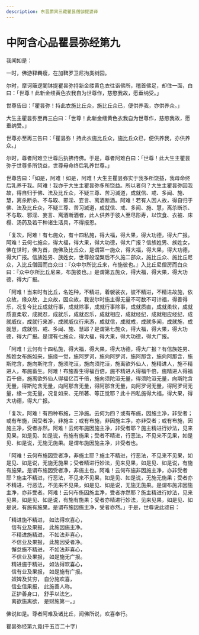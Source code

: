 ```yaml
---
description: 东晋罽宾三藏瞿昙僧伽提婆译
---
```


# 中阿含心品瞿昙弥经第九

我闻如是：

一时，佛游释羇瘦，在加鞞罗卫尼拘类树园。

尔时，摩诃簸逻闍钵提瞿昙弥持新金缕黄色衣往诣佛所，稽首佛足，却住一面，白曰：「世尊！此新金缕黄色衣我自为世尊作，慈愍我故，愿垂纳受。」

世尊告曰：「瞿昙弥！持此衣施比丘众，施比丘众已，便供养我，亦供养众。」

大生主瞿昙弥至再三白曰：「世尊！此新金缕黄色衣我自为世尊作，慈愍我故，愿垂纳受。」

世尊亦至再三告曰：「瞿昙弥！持此衣施比丘众，施比丘众已，便供养我，亦供养众。」

尔时，尊者阿难立世尊后执拂侍佛。于是，尊者阿难白曰：「世尊！此大生主瞿昙弥于世尊多所饶益，世尊母命终后乳养世尊。」

世尊告曰：「如是，阿难！如是，阿难！大生主瞿昙弥实于我多所饶益，我母命终后乳养于我。阿难！我亦于大生主瞿昙弥多所饶益。所以者何？大生主瞿昙弥因我故，得自归于佛、法及比丘众，不疑三尊、苦习滅道，成就信、戒、多闻、施、慧，离杀断杀、不与取、邪淫、妄言、离酒断酒。阿难！若有人因人故，得自归于佛、法及比丘众，不疑三尊、苦习滅道，成就信、戒、多闻、施、慧，离杀断杀、不与取、邪淫、妄言、离酒断酒者，此人供养于彼人至尽形寿，以饮食、衣被、床榻、汤药及若干种诸生活具，不得报恩。

「复次，阿难！有七施众，有十四私施，得大福，得大果，得大功德，得大广报。阿难！云何七施众，得大福，得大果，得大功德，得大广报？信族姓男、族姓女，佛在世时，佛为首，施佛及比丘众，是谓第一施众，得大福，得大果，得大功德，得大广报。信族姓男、族姓女，世尊般涅槃后不久施二部众，施比丘众、施比丘尼众，入比丘僧园而白众曰：『众中尔所比丘来，布施彼也。』入比丘尼僧房而白众曰：『众中尔所比丘尼来，布施彼也。』是谓第五施众，得大福，得大果，得大功德，得大广报。

「阿难！当来时有比丘，名姓种，不精进，着袈裟衣，彼不精进，不精进故施，依众故，缘众故，上众故，因众故，我说尔时施主得无量不可数不可计福，得善得乐，况复今比丘成就行事，成就除事，成就行事除事，成就质直，成就柔软，成就质直柔软，成就忍，成就乐，成就忍乐，成就相应，成就经纪，成就相应经纪，成就威仪，成就行来游，成就威仪行来游，成就信，成就戒，成就多闻，成就施，成就慧，成就信、戒、多闻、施、慧耶？是谓第七施众，得大福，得大果，得大功德，得大广报。是谓有七施众，得大福，得大果，得大功德，得大广报。

「阿难！云何有十四私施，得大福，得大果，得大功德，得大广报？有信族姓男、族姓女布施如来，施缘一觉，施阿罗诃，施向阿罗诃，施阿那含，施向阿那含，施斯陀含，施向斯陀含，施须陀洹，施向须陀洹，施离欲外仙人，施精进人，施不精进人，布施畜生。阿难！布施畜生得福百倍，施不精进人得福千倍，施精进人得福百千倍，施离欲外仙人得福亿百千倍，施向须陀洹无量，得须陀洹无量，向斯陀含无量，得斯陀含无量，向阿那含无量，得阿那含无量，向阿罗诃无量，得阿罗诃无量，缘一觉无量，况复如来、无所著、等正觉耶？此十四私施得大福，得大果，得大功德，得大广报。

「复次，阿难！有四种布施，三净施。云何为四？或有布施，因施主净，非受者；或有布施，因受者净，非施主；或有布施，非因施主净，亦非受者；或有布施，因施主净，受者亦然。阿难！云何布施因施主净，非受者耶？施主精进行妙法，见来见果，如是见、如是说，有施有施果；受者不精进，行恶法，不见来不见果，如是见、如是说，无施无施果。是谓布施因施主净，非受者也。

「阿难！云何布施因受者净，非施主耶？施主不精进，行恶法，不见来不见果，如是见、如是说，无施无施果；受者精进行妙法，见来见果，如是见、如是说，有施有施果。是谓布施因受者净，非施主也。阿难！云何布施非因施主净，亦非受者耶？施主不精进，行恶法，不见来不见果，如是见、如是说，无施无施果；受者亦不精进，行恶法，不见来不见果，如是见、如是说，无施无施果。是谓布施非因施主净，亦非受者。阿难！云何布施因施主净，受者亦然耶？施主精进行妙法，见来见果，如是见、如是说，有施有施果；受者亦精进行妙法，见来见果，如是见、如是说，有施有施果。是谓布施因施主净，受者亦然。」于是，世尊说此颂曰：

「精进施不精进， 如法得欢喜心，\
　信有业及果报， 此施因施主净。\
　不精进施精进， 不如法非喜心，\
　不信业及果报， 此施因受者净。\
　懈怠施不精进， 不如法非喜心，\
　不信业及果报， 如是施无广报。\
　精进施于精进， 如法得欢喜心，\
　信有业及果报， 如是施有广报。\
　奴婢及贫穷， 自分施欢喜，\
　信业信果报， 此施善人称。\
　正护善身口， 舒手以法乞，\
　离欲施离欲， 是财施第一。」

佛说如是。尊者阿难及诸比丘，闻佛所说，欢喜奉行。

瞿昙弥经第九竟(千五百二十字)
